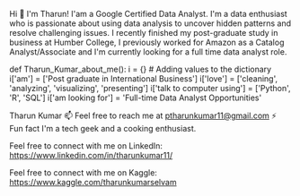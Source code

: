 Hi 👋 I'm Tharun!
I'am a Google Certified Data Analyst.
I'm a data enthusiast who is passionate about using data analysis to uncover hidden patterns and resolve challenging issues. I recently finished my post-graduate study in business at Humber College, I previously worked for Amazon as a Catalog Analyst/Associate and I'm currently looking for a full time data analyst role.

def Tharun_Kumar_about_me():
    i = {}
    # Adding values to the dictionary
    i['am'] = ['Post graduate in International Business']
    i['love'] = ['cleaning', 'analyzing', 'visualizing', 'presenting']
    i['talk to computer using'] = ['Python', 'R', 'SQL']
    i['am looking for'] = 'Full-time Data Analyst Opportunities'

Tharun Kumar
📫 Feel free to reach me at ptharunkumar11@gmail.com
⚡ Fun fact I'm a tech geek and a cooking enthusiast.

Feel free to connect with me on LinkedIn:
https://www.linkedin.com/in/tharunkumar11/

Feel free to connect with me on Kaggle:
https://www.kaggle.com/tharunkumarselvam
